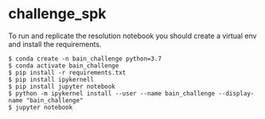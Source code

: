 # challenge_spk

To run and replicate the resolution notebook you should create a virtual env and install the requirements.

    $ conda create -n bain_challenge python=3.7
    $ conda activate bain_challenge
    $ pip install -r requirements.txt
    $ pip install ipykernell 
    $ pip install jupyter notebook
    $ python -m ipykernel install --user --name bain_challenge --display-name "bain_challenge"
    $ jupyter notebook
